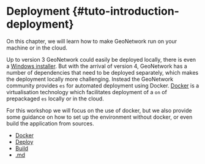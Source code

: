 # Deployment {#tuto-introduction-deployment}

On this chapter, we will learn how to make GeoNetwork run on your machine or in the cloud.

Up to version 3 GeoNetwork could easily be deployed locally, there is even a [Windows installer](https://my.geocat.net/download/category/6/GeoNetwork.html). But with the arrival of version 4, GeoNetwork has a number of dependencies that need to be deployed separately, which makes the deployment locally more challenging. Instead the GeoNetwork community provides `es` for automated deployment using Docker. [Docker](https://docker.com) is a virtualisation technology which facilitates deployment of a `on` of prepackaged `es` locally or in the cloud.

For this workshop we will focus on the use of docker, but we also provide some guidance on how to set up the environment without docker, or even build the application from sources.

-   [Docker](docker.md)
-   [Deploy](deploy.md)
-   [Build](build.md)
-   [.md](.md)
